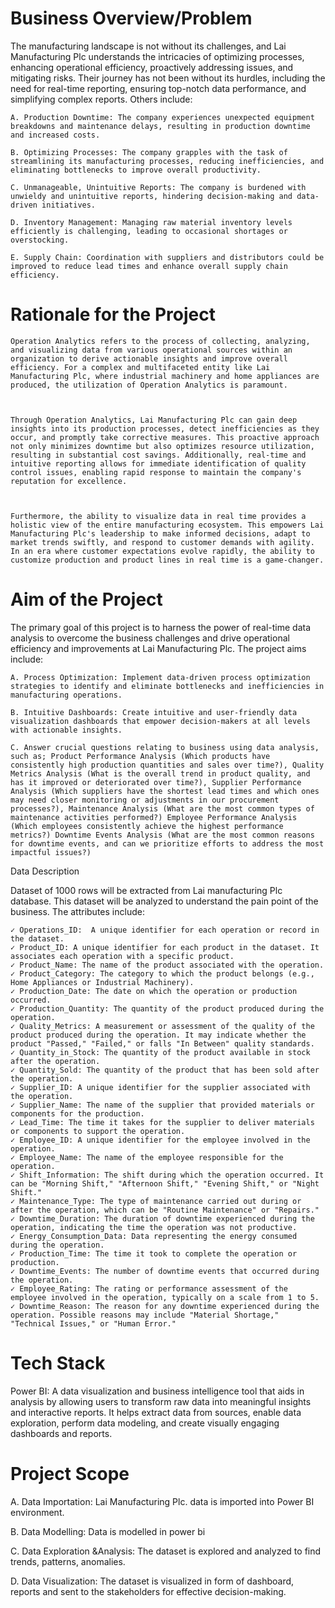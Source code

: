 #  Business Overview/Problem


The manufacturing landscape is not without its challenges, and Lai Manufacturing Plc understands the intricacies of optimizing processes, enhancing operational efficiency, proactively addressing issues, and mitigating risks. Their journey has not been without its hurdles, including the need for real-time reporting, ensuring top-notch data performance, and simplifying complex reports. Others include:

 

    A. Production Downtime: The company experiences unexpected equipment breakdowns and maintenance delays, resulting in production downtime and increased costs.
     
    B. Optimizing Processes: The company grapples with the task of streamlining its manufacturing processes, reducing inefficiencies, and eliminating bottlenecks to improve overall productivity.
     
    C. Unmanageable, Unintuitive Reports: The company is burdened with unwieldy and unintuitive reports, hindering decision-making and data-driven initiatives.
     
    D. Inventory Management: Managing raw material inventory levels efficiently is challenging, leading to occasional shortages or overstocking.
     
    E. Supply Chain: Coordination with suppliers and distributors could be improved to reduce lead times and enhance overall supply chain efficiency.

# Rationale for the Project

    Operation Analytics refers to the process of collecting, analyzing, and visualizing data from various operational sources within an organization to derive actionable insights and improve overall efficiency. For a complex and multifaceted entity like Lai Manufacturing Plc, where industrial machinery and home appliances are produced, the utilization of Operation Analytics is paramount.

     

    Through Operation Analytics, Lai Manufacturing Plc can gain deep insights into its production processes, detect inefficiencies as they occur, and promptly take corrective measures. This proactive approach not only minimizes downtime but also optimizes resource utilization, resulting in substantial cost savings. Additionally, real-time and intuitive reporting allows for immediate identification of quality control issues, enabling rapid response to maintain the company's reputation for excellence.

     

    Furthermore, the ability to visualize data in real time provides a holistic view of the entire manufacturing ecosystem. This empowers Lai Manufacturing Plc's leadership to make informed decisions, adapt to market trends swiftly, and respond to customer demands with agility. In an era where customer expectations evolve rapidly, the ability to customize production and product lines in real time is a game-changer.

# Aim of the Project

 

The primary goal of this project is to harness the power of real-time data analysis to overcome the business challenges and drive operational efficiency and improvements at Lai Manufacturing Plc. The project aims include:

 

    A. Process Optimization: Implement data-driven process optimization strategies to identify and eliminate bottlenecks and inefficiencies in manufacturing operations.
     
    B. Intuitive Dashboards: Create intuitive and user-friendly data visualization dashboards that empower decision-makers at all levels with actionable insights.
     
    C. Answer crucial questions relating to business using data analysis, such as; Product Performance Analysis (Which products have consistently high production quantities and sales over time?), Quality Metrics Analysis (What is the overall trend in product quality, and has it improved or deteriorated over time?), Supplier Performance Analysis (Which suppliers have the shortest lead times and which ones may need closer monitoring or adjustments in our procurement processes?), Maintenance Analysis (What are the most common types of maintenance activities performed?) Employee Performance Analysis (Which employees consistently achieve the highest performance metrics?) Downtime Events Analysis (What are the most common reasons for downtime events, and can we prioritize efforts to address the most impactful issues?)

Data Description

 

Dataset of 1000 rows will be extracted from Lai manufacturing Plc database. This dataset will be analyzed to understand the pain point of the business. The attributes include:

 

    ✓ Operations_ID:  A unique identifier for each operation or record in the dataset.
    ✓ Product_ID: A unique identifier for each product in the dataset. It associates each operation with a specific product.
    ✓ Product_Name: The name of the product associated with the operation.
    ✓ Product_Category: The category to which the product belongs (e.g., Home Appliances or Industrial Machinery).
    ✓ Production_Date: The date on which the operation or production occurred.
    ✓ Production_Quantity: The quantity of the product produced during the operation.
    ✓ Quality_Metrics: A measurement or assessment of the quality of the product produced during the operation. It may indicate whether the product "Passed," "Failed," or falls "In Between" quality standards.
    ✓ Quantity_in_Stock: The quantity of the product available in stock after the operation.
    ✓ Quantity_Sold: The quantity of the product that has been sold after the operation.
    ✓ Supplier_ID: A unique identifier for the supplier associated with the operation.
    ✓ Supplier_Name: The name of the supplier that provided materials or components for the production.
    ✓ Lead_Time: The time it takes for the supplier to deliver materials or components to support the operation.
    ✓ Employee_ID: A unique identifier for the employee involved in the operation.
    ✓ Employee_Name: The name of the employee responsible for the operation.
    ✓ Shift_Information: The shift during which the operation occurred. It can be "Morning Shift," "Afternoon Shift," "Evening Shift," or "Night Shift."
    ✓ Maintenance_Type: The type of maintenance carried out during or after the operation, which can be "Routine Maintenance" or "Repairs."
    ✓ Downtime_Duration: The duration of downtime experienced during the operation, indicating the time the operation was not productive.
    ✓ Energy_Consumption_Data: Data representing the energy consumed during the operation.
    ✓ Production_Time: The time it took to complete the operation or production.
    ✓ Downtime_Events: The number of downtime events that occurred during the operation.
    ✓ Employee_Rating: The rating or performance assessment of the employee involved in the operation, typically on a scale from 1 to 5.
    ✓ Downtime_Reason: The reason for any downtime experienced during the operation. Possible reasons may include "Material Shortage," "Technical Issues," or "Human Error."

# Tech Stack

 

Power BI: A data visualization and business intelligence tool that aids in analysis by allowing users to transform raw data into meaningful insights and interactive reports. It helps extract data from sources, enable data exploration,  perform data modeling, and create visually engaging dashboards and reports.

 
# Project Scope

A. Data Importation: Lai Manufacturing Plc. data is imported into Power BI environment.


B. Data Modelling:  Data is modelled in power bi


C. Data Exploration &Analysis: The dataset is explored and analyzed to find trends, patterns, anomalies.

 

D. Data Visualization: The dataset is visualized in form of dashboard, reports and sent to the stakeholders for effective decision-making.
